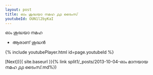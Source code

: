 ```yaml
---
layout: post
title: ഓം ശുദ്ധയാ നമഹ ൧൧ ടൈംസ്
youtubeId: OUN1l2byKaI
---
```

 
 
 ഓം ശുദ്ധയാ നമഹ 
 
 -  ആരാണ് ശുദ്ധൻ 
 
  
 
  
 
 
 
 
 
 


{% include youtubePlayer.html id=page.youtubeId %}
 
[Next]({{ site.baseurl }}{% link  split1/_posts/2013-10-04-ഓം മാനയായ നമഹ ൧൧ ടൈംസ്.md%})
 
